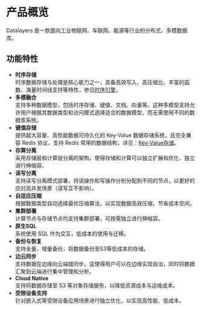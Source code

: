 # 产品概览

Datalayers 是一款面向工业物联网、车联网、能源等行业的分布式、多模数据库。

## 功能特性
* **时序存储**  
时序数据存储与处理是核心能力之一，具备高效写入、高压缩比、丰富的函数、海量时间线支持等特性，参见[时序引擎](./sql-reference/table-engine-timeseries.md)。
* **多模融合**  
支持多种数据模型，包括时序存储、键值、文档、向量等。这种多模型支持允许用户根据其数据类型和访问模式选择适合的数据模型，而无需使用不同的数据库系统。
* **键值存储**  
提供超大容量、高性能数据可持久化的 Key-Value 数据存储系统，且完全兼容 Redis 协议，支持 Redis 常用的数据结构，详见：[Key-Value存储](./key-value-data-model/overview.md)。
* **存算分离**  
采用存储层和计算层分离的架构，使得存储和计算可以独立扩展和优化、独立进行伸缩容。
* **读写分离**  
支持读写分离模式部署，将读操作和写操作分别分配到不同的节点，以更好的应对高并发场景（读写互不影响）。
* **自适应压缩**  
根据数据类型自动选择最优压缩算法，以实现数据高效压缩、节省成本空间。
* **集群部署**  
计算节点与存储节点均支持集群部署，可按需独立进行伸缩容。
* **原生SQL**   
系统使用 SQL 作为交互，低成本的使用与迁移。
* **备份与恢复**  
支持全量、增量备份，将数据备份至S3等低成本的存储。
* **边云同步**  
支持数据在边缘向云端缝同步。这使得用户可以在边缘实现自治，同时将数据汇聚到云端进行集中管理和分析。
* **Cloud Native**  
支持将数据存储至 S3 等对象存储服务，以降低资源成本与运维成本。
* **受限设备支持**  
针对嵌入式等受限设备应用场景进行独立优化，以实现高性能、低成本。
